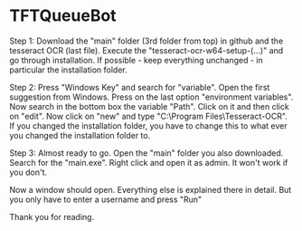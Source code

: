# TFTQueueBot

Step 1:
Download the "main" folder (3rd folder from top) in github and the tesseract OCR (last file).
Execute the "tesseract-ocr-w64-setup-(...)" and go through installation. If possible - keep everything unchanged - in particular the installation folder.

Step 2:
Press "Windows Key" and search for "variable". Open the first suggestion from Windows. Press on the last option "environment variables".
Now search in the bottom box the variable "Path". Click on it and then click on "edit". Now click on "new" and type "C:\Program Files\Tesseract-OCR".
If you changed the installation folder, you have to change this to what ever you changed the installation folder to.

Step 3:
Almost ready to go. Open the "main" folder you also downloaded. Search for the "main.exe". Right click and open it as admin. It won't work if you don't. 

Now a window should open. Everything else is explained there in detail. But you only have to enter a username and press "Run"

Thank you for reading.
